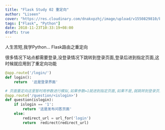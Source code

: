 ```yaml
---
title: "Flask Study 02 重定向"
author: "Liseen"
cover: "https://res.cloudinary.com/dnakxpzhj/image/upload/v1550829810/blog/flask.jpg"
tags: ["Flask", "Python"]
date: 2018-11-23T10:33:19+08:00
draft: true
---
```


人生苦短,我学Python... Flask路由之重定向

<!--more-->

很多情况下站点都需要登录,没登录情况下跳转到登录页面,登录后进到指定页面,这时候就应用到了重定向功能

```python
@app.route('/login/')
def login():
    return  '这是登录界面'

# 页面重定向这里暂时用参数进行模拟,如果参数=1就进到指定页面,如果不是,就跳转到登录页面
@app.route('/question/<islogin>')
def question(islogin):
    if islogin == '1':
        return '这是发布问答页面'
    else:
        redirect_url = url_for('login')
        return  redirect(redirect_url)
```
